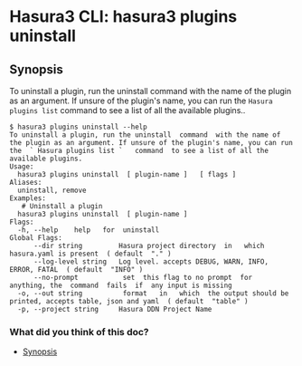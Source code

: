 # Hasura3 CLI: hasura3 plugins uninstall

## Synopsis​

To uninstall a plugin, run the uninstall command with the name of the plugin as an argument. If unsure of the plugin's name, you can run the `Hasura plugins list` command to see a list of all the available plugins..

```
$ hasura3 plugins uninstall --help
To uninstall a plugin, run the uninstall  command  with the name of the plugin as an argument. If unsure of the plugin's name, you can run the  ` Hasura plugins list `   command  to see a list of all the available plugins.
Usage:
  hasura3 plugins uninstall  [ plugin-name ]   [ flags ]
Aliases:
  uninstall, remove
Examples:
   # Uninstall a plugin
  hasura3 plugins uninstall  [ plugin-name ]
Flags:
  -h, --help    help   for  uninstall
Global Flags:
      --dir string         Hasura project directory  in   which  hasura.yaml is present  ( default  "." )
      --log-level string   Log level. accepts DEBUG, WARN, INFO, ERROR, FATAL  ( default  "INFO" )
      --no-prompt           set  this flag to no prompt  for  anything, the  command  fails  if  any input is missing
  -o, --out string          format   in   which  the output should be printed, accepts table, json and yaml  ( default  "table" )
  -p, --project string     Hasura DDN Project Name
```

### What did you think of this doc?

- [ Synopsis ](https://hasura.io/docs/3.0/cli/commands/plugins-uninstall/#synopsis)

